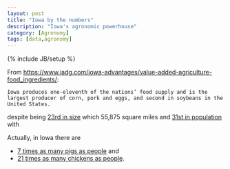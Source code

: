 ```yaml
---
layout: post
title: "Iowa by the numbers"
description: "Iowa's agronomic powerhouse"
category: [Agronomy]
tags: [data,agronomy]
---
```


{% include JB/setup %}

From <https://www.iadg.com/iowa-advantages/value-added-agriculture-food_ingredients/>:

    Iowa produces one-eleventh of the nations’ food supply and is the largest producer of corn, pork and eggs, and second in soybeans in the United States.
    
despite being [23rd in size](https://statesymbolsusa.org/symbol-official-item/national-us/uncategorized/states-size)
which 55,875 square miles and 
[31st in population](https://simple.wikipedia.org/wiki/List_of_U.S._states_by_population) 
with 

Actually, in Iowa there are 

 - [7 times as many pigs as people](https://b100quadcities.com/there-are-more-pigs-than-people-in-iowa/) and
 - [21 times as many chickens as people](https://www.statista.com/statistics/196085/top-us-states-by-number-of-chickens/).
 